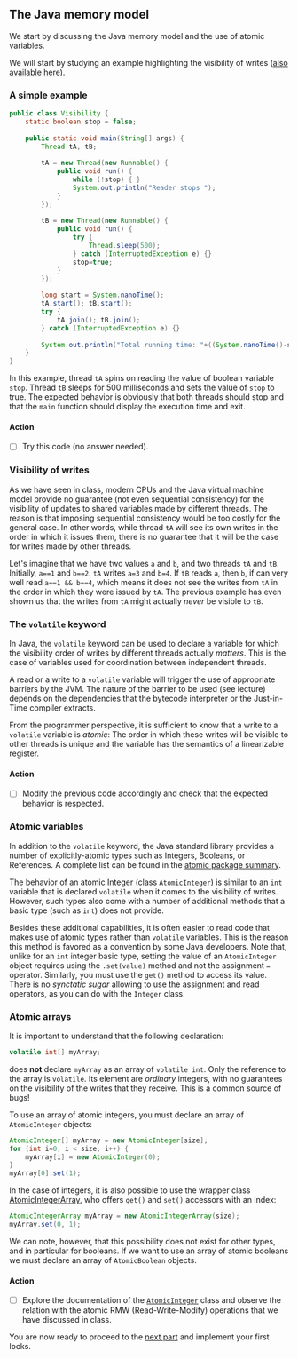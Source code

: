 ## The Java memory model

We start by discussing the Java memory model and the use of atomic variables.

We will start by studying an example highlighting the visibility of writes ([also available here](src/impact_volatile/Volatile.java)).

### A simple example

```Java
public class Visibility {
	static boolean stop = false;
	
	public static void main(String[] args) {
		Thread tA, tB;
		
		tA = new Thread(new Runnable() {
			public void run() {
				while (!stop) { }
				System.out.println("Reader stops ");
			}
		});
		
		tB = new Thread(new Runnable() {
			public void run() {
				try {
					Thread.sleep(500);
				} catch (InterruptedException e) {}
				stop=true;
			}
		});
		
		long start = System.nanoTime();
		tA.start(); tB.start();
		try {
			tA.join(); tB.join();
		} catch (InterruptedException e) {}
		
		System.out.println("Total running time: "+((System.nanoTime()-start)/1000000)+" ms.");
	}
}

```

In this example, thread `tA` spins on reading the value of boolean variable `stop`.
Thread `tB` sleeps for 500 milliseconds and sets the value of `stop` to true.
The expected behavior is obviously that both threads should stop and that the `main` function should display the execution time and exit.

#### Action

- [ ] Try this code (no answer needed).

### Visibility of writes

As we have seen in class, modern CPUs and the Java virtual machine model provide no guarantee (not even sequential consistency) for the visibility of updates to shared variables made by different threads.
The reason is that imposing sequential consistency would be too costly for the general case.
In other words, while thread `tA` will see its own writes in the order in which it issues them, there is no guarantee that it will be the case for writes made by other threads.

Let's imagine that we have two values `a` and `b`, and two threads `tA` and `tB`.
Initially, `a==1` and `b==2`.
`tA` writes `a=3` and `b=4`.
If `tB` reads `a`, then `b`, if can very well read `a==1 && b==4`, which means it does not see the writes from `tA` in the order in which they were issued by `tA`.
The previous example has even shown us that the writes from `tA` might actually *never* be visible to `tB`.

### The `volatile` keyword

In Java, the `volatile` keyword can be used to declare a variable for which the visibility order of writes by different threads actually *matters*.
This is the case of variables used for coordination between independent threads.

A read or a write to a `volatile` variable will trigger the use of appropriate barriers by the JVM.
The nature of the barrier to be used (see lecture) depends on the dependencies that the bytecode interpreter or the Just-in-Time compiler extracts.

From the programmer perspective, it is sufficient to know that a write to a `volatile` variable is *atomic*: The order in which these writes will be visible to other threads is unique and the variable has the semantics of a linearizable register.

#### Action

- [ ] Modify the previous code accordingly and check that the expected behavior is respected.

### Atomic variables

In addition to the `volatile` keyword, the Java standard library provides a number of explicitly-atomic types such as Integers, Booleans, or References.
A complete list can be found in the [atomic package summary](https://docs.oracle.com/javase/9/docs/api/java/util/concurrent/atomic/package-summary.html).

The behavior of an atomic Integer (class [`AtomicInteger`](https://docs.oracle.com/javase/9/docs/api/java/util/concurrent/atomic/AtomicInteger.html)) is similar to an `int` variable that is declared `volatile` when it comes to the visibility of writes.
However, such types also come with a number of additional methods that a basic type (such as `int`) does not provide.

Besides these additional capabilities, it is often easier to read code that makes use of atomic types rather than `volatile` variables.
This is the reason this method is favored as a convention by some Java developers.
Note that, unlike for an `int` integer basic type, setting the value of an `AtomicInteger` object requires using the `.set(value)` method and not the assignment `=` operator.
Similarly, you must use the `get()` method to access its value.
There is no *synctatic sugar* allowing to use the assignment and read operators, as you can do with the `Integer` class.

### Atomic arrays

It is important to understand that the following declaration:

```Java
volatile int[] myArray;
```

does **not** declare `myArray` as an array of `volatile int`.
Only the reference to the array is `volatile`.
Its element are *ordinary* integers, with no guarantees on the visibility of the writes that they receive.
This is a common source of bugs!

To use an array of atomic integers, you must declare an array of `AtomicInteger` objects:

```Java
AtomicInteger[] myArray = new AtomicInteger[size];
for (int i=0; i < size; i++) {
	myArray[i] = new AtomicInteger(0);
}
myArray[0].set(1);
```

In the case of integers, it is also possible to use the wrapper class [AtomicIntegerArray](https://docs.oracle.com/javase/9/docs/api/java/util/concurrent/atomic/AtomicIntegerArray.html), who offers `get()` and `set()` accessors with an index:

```Java
AtomicIntegerArray myArray = new AtomicIntegerArray(size);
myArray.set(0, 1);
```

We can note, however, that this possibility does not exist for other types, and in particular for booleans.
If we want to use an array of atomic booleans we must declare an array of `AtomicBoolean` objects.

#### Action

- [ ] Explore the documentation of the [`AtomicInteger`](https://docs.oracle.com/javase/9/docs/api/java/util/concurrent/atomic/AtomicInteger.html) class and observe the relation with the atomic RMW (Read-Write-Modify) operations that we have discussed in class.

You are now ready to proceed to the [next part](ClassicalLocks.md) and implement your first locks.
